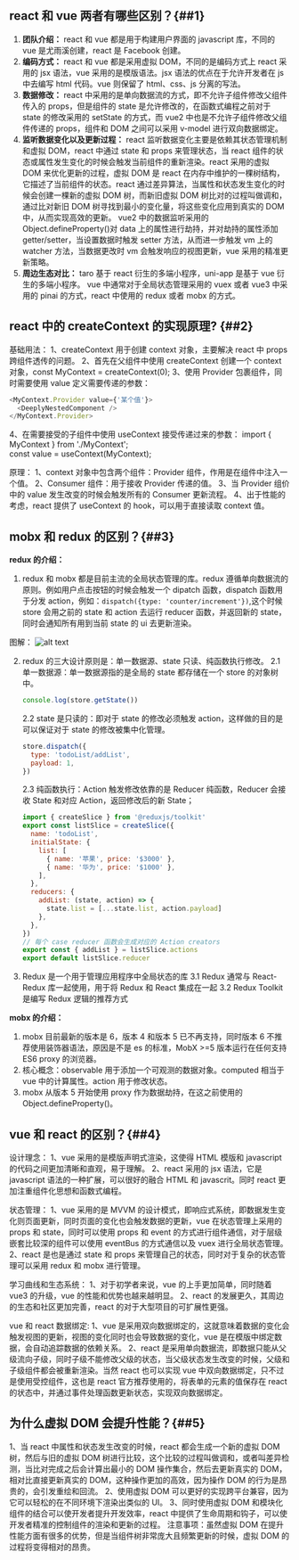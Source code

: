 ## react 和 vue 两者有哪些区别？{##1}

1. **团队介绍：** react 和 vue 都是用于构建用户界面的 javascript 库，不同的 vue 是尤雨溪创建，react 是 Facebook 创建。
2. **编码方式：** react 和 vue 都是采用虚拟 DOM，不同的是编码方式上 react 采用的 jsx 语法，vue 采用的是模版语法。jsx 语法的优点在于允许开发者在 js 中去编写 html 代码。vue 则保留了 html、css、js 分离的写法。
3. **数据修改：** react 中采用的是单向数据流的方式，即不允许子组件修改父组件传入的 props，但是组件的 state 是允许修改的，在函数式编程之前对于 state 的修改采用的 setState 的方式，而 vue2 中也是不允许子组件修改父组件传递的 props，组件和 DOM 之间可以采用 v-model 进行双向数据绑定。
4. **监听数据变化以及更新过程：** react 监听数据变化主要是依赖其状态管理机制和虚拟 DOM，react 中通过 state 和 props 来管理状态，当 react 组件的状态或属性发生变化的时候会触发当前组件的重新渲染。react 采用的虚拟 DOM 来优化更新的过程，虚拟 DOM 是 react 在内存中维护的一棵树结构，它描述了当前组件的状态。react 通过差异算法，当属性和状态发生变化的时候会创建一棵新的虚拟 DOM 树，而新旧虚拟 DOM 树比对的过程叫做调和，通过比对新旧 DOM 树寻找到最小的变化量，将这些变化应用到真实的 DOM 中，从而实现高效的更新。 vue2 中的数据监听采用的 Object.defineProperty()对 data 上的属性进行劫持，并对劫持的属性添加 getter/setter，当设置数据时触发 setter 方法，从而进一步触发 vm 上的 watcher 方法，当数据更改时 vm 会触发响应的视图更新，vue 采用的精准更新策略。
5. **周边生态对比：** taro 基于 react 衍生的多端小程序，uni-app 是基于 vue 衍生的多端小程序。 vue 中通常对于全局状态管理采用的 vuex 或者 vue3 中采用的 pinai 的方式，react 中使用的 redux 或者 mobx 的方式。

## react 中的 createContext 的实现原理? {##2}

基础用法：
1、createContext 用于创建 context 对象，主要解决 react 中 props 跨组件透传的问题。
2、首先在父组件中使用 createContext 创建一个 context 对象，const MyContext = createContext(0);
3、使用 Provider 包裹组件，同时需要使用 value 定义需要传递的参数：

```js
<MyContext.Provider value={'某个值'}>
  <DeeplyNestedComponent />
</MyContext.Provider>
```

4、在需要接受的子组件中使用 useContext 接受传递过来的参数：
import { MyContext } from './MyContext';  
 const value = useContext(MyContext);

原理：
1、context 对象中包含两个组件：Provider 组件，作用是在组件中注入一个值。
2、Consumer 组件：用于接收 Provider 传递的值。
3、当 Provider 组价中的 value 发生改变的时候会触发所有的 Consumer 更新流程。
4、出于性能的考虑，react 提供了 useContext 的 hook，可以用于直接读取 context 值。

## mobx 和 redux 的区别？{##3}

**redux 的介绍：**

1. redux 和 mobx 都是目前主流的全局状态管理的库。redux 遵循单向数据流的原则。例如用户点击按钮的时候会触发一个 dipatch 函数，dispatch 函数用于分发 action，例如：`dispatch({type: 'counter/increment'})`,这个时候 store 会用之前的 state 和 action 去运行 reducer 函数，并返回新的 state，同时会通知所有用到当前 state 的 ui 去更新渲染。

图解：
![alt text](https://cn.redux.js.org/assets/images/ReduxDataFlowDiagram-49fa8c3968371d9ef6f2a1486bd40a26.gif)

2. redux 的三大设计原则是：单一数据源、state 只读、纯函数执行修改。
   2.1 单一数据源：单一数据源指的是全局的 state 都存储在一个 store 的对象树中。

   ```js
   console.log(store.getState())
   ```

   2.2 state 是只读的：即对于 state 的修改必须触发 action，这样做的目的是可以保证对于 state 的修改被集中化管理。

   ```js
   store.dispatch({
     type: 'todoList/addList',
     payload: 1,
   })
   ```

   2.3 纯函数执行：Action 触发修改依靠的是 Reducer 纯函数，Reducer 会接收 State 和对应 Action，返回修改后的新 State；

   ```js
   import { createSlice } from '@reduxjs/toolkit'
   export const listSlice = createSlice({
     name: 'todoList',
     initialState: {
       list: [
         { name: '苹果', price: '$3000' },
         { name: '华为', price: '$1000' },
       ],
     },
     reducers: {
       addList: (state, action) => {
         state.list = [...state.list, action.payload]
       },
     },
   })
   // 每个 case reducer 函数会生成对应的 Action creators
   export const { addList } = listSlice.actions
   export default listSlice.reducer
   ```

3. Redux 是一个用于管理应用程序中全局状态的库
   3.1 Redux 通常与 React-Redux 库一起使用，用于将 Redux 和 React 集成在一起
   3.2 Redux Toolkit 是编写 Redux 逻辑的推荐方式

**mobx 的介绍：**

1. mobx 目前最新的版本是 6，版本 4 和版本 5 已不再支持，同时版本 6 不推荐使用装饰器语法，原因是不是 es 的标准，MobX >=5 版本运行在任何支持 ES6 proxy 的浏览器。
2. 核心概念：observable 用于添加一个可观测的数据对象。computed 相当于 vue 中的计算属性。action 用于修改状态。
3. mobx 从版本 5 开始使用 proxy 作为数据劫持，在这之前使用的 Object.defineProperty()。

## vue 和 react 的区别？{##4}

设计理念：
1、vue 采用的是模版声明式渲染，这使得 HTML 模版和 javascript 的代码之间更加清晰和直观，易于理解。
2、react 采用的 jsx 语法，它是 javascript 语法的一种扩展，可以很好的融合 HTML 和 javascrit。同时 react 更加注重组件化思想和函数式编程。

状态管理：
1、vue 采用的是 MVVM 的设计模式，即响应式系统，即数据发生变化则页面更新，同时页面的变化也会触发数据的更新，vue 在状态管理上采用的 props 和 state，同时可以使用 props 和 event 的方式进行组件通信，对于层级嵌套比较深的组件可以使用 eventBus 的方式通信以及 vuex 进行全局状态管理。
2、react 是也是通过 state 和 props 来管理自己的状态，同时对于复杂的状态管理可以采用 redux 和 mobx 进行管理。

学习曲线和生态系统：
1、对于初学者来说，vue 的上手更加简单，同时随着 vue3 的升级，vue 的性能和优势也越来越明显。
2、react 的发展更久，其周边的生态和社区更加完善，react 的对于大型项目的可扩展性更强。

vue 和 react 数据绑定:
1、vue 是采用双向数据绑定的，这就意味着数据的变化会触发视图的更新，视图的变化同时也会导致数据的变化，vue 是在模版中绑定数据，会自动追踪数据的依赖关系。
2、react 是采用单向数据流，即数据只能从父级流向子级，同时子级不能修改父级的状态，当父级状态发生改变的时候，父级和子级组件都会被重新渲染。当然 react 也可以实现 vue 中双向数据绑定，只不过是使用受控组件，这也是 react 官方推荐使用的，将表单的元素的值保存在 react 的状态中，并通过事件处理函数更新状态，实现双向数据绑定。

## 为什么虚拟 DOM 会提升性能？{##5}

1、当 react 中属性和状态发生改变的时候，react 都会生成一个新的虚拟 DOM 树，然后与旧的虚拟 DOM 树进行比较，这个比较的过程叫做调和，或者叫差异检测，当比对完成之后会计算出最小的 DOM 操作集合，然后去更新真实的 DOM，相对比直接更新真实的 DOM，这种操作更加的高效，因为操作 DOM 的行为是昂贵的，会引发重绘和回流。
2、使用虚拟 DOM 可以更好的实现跨平台兼容，因为它可以轻松的在不同环境下渲染出类似的 UI。
3、同时使用虚拟 DOM 和模块化组件的结合可以使开发者提升开发效率，react 中提供了生命周期和钩子，可以使开发者精准的控制组件的渲染和更新的过程。
注意事项：虽然虚拟 DOM 在提升性能方面有很多的优势，但是当组件树非常庞大且频繁更新的时候，虚拟 DOM 的过程将变得相对的昂贵。
